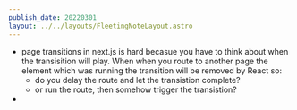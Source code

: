 ```yaml
---
publish_date: 20220301    
layout: ../../layouts/FleetingNoteLayout.astro
---
```

- page transitions in next.js is hard becasue you have to think about when the transisition will play.  When when you route to another page the element which was running the transition will be removed by React so:
	- do you delay the route and let the transistion complete?
	- or run the route, then somehow trigger the transistion?
-